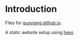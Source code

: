 # Introduction

Files for [guoyiang.github.io](http://www.guoyiang.com).

A static website setup using [hexo](https://hexo.io/)